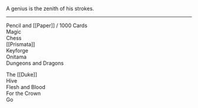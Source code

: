 A genius is the zenith of his strokes.

- - -

Pencil and [[Paper]] / 1000 Cards  
Magic  
Chess  
[[Prismata]]  
Keyforge  
Onitama  
Dungeons and Dragons  
  
The [[Duke]]  
Hive  
Flesh and Blood  
For the Crown  
Go